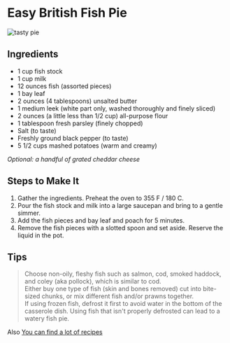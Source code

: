 # Easy British Fish Pie

![tasty pie](https://www.thespruceeats.com/thmb/7kaMmzyK-hTeQtFx5_DRjsGHE3M=/960x0/filters:no_upscale():max_bytes(150000):strip_icc():format(webp)/traditional-british-fish-pie-recipe-435284-hero-01-f806dbb689ad4e1d917a49f30bb6c6aa.jpg)


## Ingredients

* 1 cup fish stock
* 1 cup milk
* 12 ounces fish (assorted pieces)
* 1 bay leaf
* 2 ounces (4 tablespoons) unsalted butter
* 1 medium leek (white part only, washed thoroughly and finely sliced)
* 2 ounces (a little less than 1/2 cup) all-purpose flour
* 1 tablespoon fresh parsley (finely chopped)
* Salt (to taste)
* Freshly ground black pepper (to taste)
* 5 1/2 cups mashed potatoes (warm and creamy)

_Optional: a handful of grated cheddar cheese_


##  Steps to Make It
1. Gather the ingredients. Preheat the oven to 355 F / 180 C.
2. Pour the fish stock and milk into a large saucepan and bring to a gentle simmer.
3. Add the fish pieces and bay leaf and poach for 5 minutes.
4. Remove the fish pieces with a slotted spoon and set aside. Reserve the liquid in the pot.

## Tips
> Choose non-oily, fleshy fish such as salmon, cod, smoked haddock, and coley (aka pollock), which is similar to cod.  
>Either buy one type of fish (skin and bones removed) cut into bite-sized chunks, or mix different fish and/or prawns together.   
If using frozen fish, defrost it first to avoid water in the bottom of the casserole dish. Using fish that isn't properly defrosted can lead to a watery fish pie.

Also [You can find a lot of recipes](https://www.thespruceeats.com/traditional-british-fish-pie-recipe-435284)